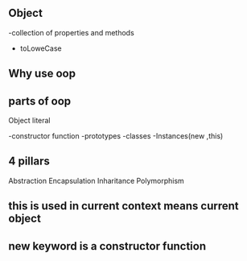 ## Object 
-collection of properties and methods
- toLoweCase


## Why use oop

## parts of oop
Object literal

-constructor function
-prototypes
-classes 
-Instances(new ,this)


## 4 pillars
Abstraction
Encapsulation
Inharitance
Polymorphism

## this is used in current context means current object
## new keyword is a constructor function